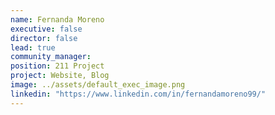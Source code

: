 ```yaml
---
name: Fernanda Moreno
executive: false
director: false
lead: true
community_manager:   
position: 211 Project
project: Website, Blog
image: ../assets/default_exec_image.png
linkedin: "https://www.linkedin.com/in/fernandamoreno99/"
---
```

